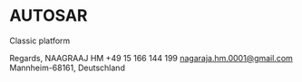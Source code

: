 # AUTOSAR
Classic platform


Regards,
NAAGRAAJ HM
+49 15 166 144 199
nagaraja.hm.0001@gmail.com
Mannheim-68161, Deutschland

